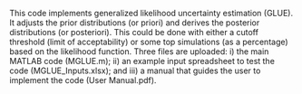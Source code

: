 This code implements generalized likelihood uncertainty estimation (GLUE). It adjusts the prior distributions (or priori) and derives the posterior distributions (or posteriori). This could be done with either a cutoff threshold (limit of acceptability) or some top simulations (as a percentage) based on the likelihood function.
Three files are uploaded: i) the main MATLAB code (MGLUE.m); ii) an example input spreadsheet to test the code (MGLUE_Inputs.xlsx); and iii) a manual that guides the user to implement the code (User Manual.pdf).
